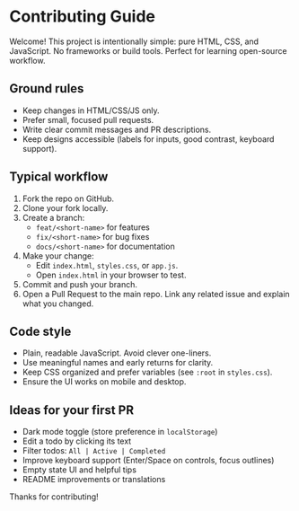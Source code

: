 # Contributing Guide

Welcome! This project is intentionally simple: pure HTML, CSS, and JavaScript. No frameworks or build tools. Perfect for learning open-source workflow.

## Ground rules

- Keep changes in HTML/CSS/JS only.
- Prefer small, focused pull requests.
- Write clear commit messages and PR descriptions.
- Keep designs accessible (labels for inputs, good contrast, keyboard support).

## Typical workflow

1. Fork the repo on GitHub.
2. Clone your fork locally.
3. Create a branch:
   - `feat/<short-name>` for features
   - `fix/<short-name>` for bug fixes
   - `docs/<short-name>` for documentation
4. Make your change:
   - Edit `index.html`, `styles.css`, or `app.js`.
   - Open `index.html` in your browser to test.
5. Commit and push your branch.
6. Open a Pull Request to the main repo. Link any related issue and explain what you changed.

## Code style

- Plain, readable JavaScript. Avoid clever one-liners.
- Use meaningful names and early returns for clarity.
- Keep CSS organized and prefer variables (see `:root` in `styles.css`).
- Ensure the UI works on mobile and desktop.

## Ideas for your first PR

- Dark mode toggle (store preference in `localStorage`)
- Edit a todo by clicking its text
- Filter todos: `All | Active | Completed`
- Improve keyboard support (Enter/Space on controls, focus outlines)
- Empty state UI and helpful tips
- README improvements or translations

Thanks for contributing!
